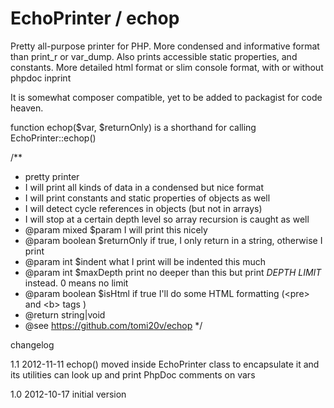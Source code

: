 EchoPrinter / echop
=====

Pretty all-purpose printer for PHP. More condensed and informative format 
than print_r or var_dump. Also prints accessible static properties, and 
constants. More detailed html format or slim console format, with or 
without phpdoc inprint

It is somewhat composer compatible, yet to be added to packagist for code heaven.

function echop($var, $returnOnly) is a shorthand for calling EchoPrinter::echop()

/**
 * pretty printer
 * 	I will print all kinds of data in a condensed but nice format
 * 	I will print constants and static properties of objects as well
 * 	I will detect cycle references in objects (but not in arrays)
 * 	I will stop at a certain depth level so array recursion is caught as well 	
 * @param mixed $param I will print this nicely
 * @param boolean $returnOnly if true, I only return in a string, otherwise I print
 * @param int $indent what I print will be indented this much
 * @param int $maxDepth print no deeper than this but print *DEPTH LIMIT* instead. 0 means no limit
 * @param boolean $isHtml if true I'll do some HTML formatting (&lt;pre&gt; and &lt;b&gt; tags )
 * @return string|void
 * @see https://github.com/tomi20v/echop
 */

changelog

1.1 2012-11-11
echop() moved inside EchoPrinter class to encapsulate it and its utilities
can look up and print PhpDoc comments on vars

1.0 2012-10-17
initial version
